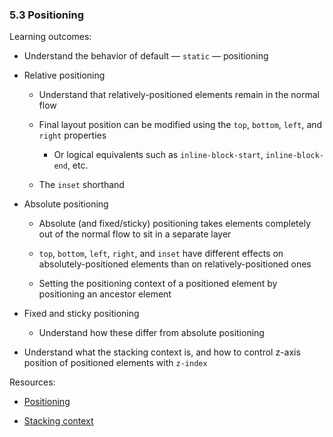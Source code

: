 ### 5.3 Positioning

Learning outcomes:

- Understand the behavior of default — `static` — positioning

- Relative positioning

  - Understand that relatively-positioned elements remain in the normal flow

  - Final layout position can be modified using the `top`, `bottom`, `left`, and `right` properties

    - Or logical equivalents such as `inline-block-start`, `inline-block-end`, etc.

  - The `inset` shorthand

- Absolute positioning

  - Absolute (and fixed/sticky) positioning takes elements completely out of the normal flow to sit in a separate layer

  - `top`, `bottom`, `left`, `right`, and `inset` have different effects on absolutely-positioned elements than on relatively-positioned ones

  - Setting the positioning context of a positioned element by positioning an ancestor element

- Fixed and sticky positioning

  - Understand how these differ from absolute positioning

- Understand what the stacking context is, and how to control z-axis position of positioned elements with `z-index`

Resources:

- [Positioning](https://developer.mozilla.org/docs/Learn/CSS/CSS_layout/Positioning)

- [Stacking context](https://developer.mozilla.org/docs/Web/CSS/CSS_positioned_layout/Understanding_z-index/Stacking_context)
